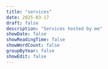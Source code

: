 ```yaml
---
title: "services"
date: 2025-03-17
draft: false
description: "Services hosted by me"
showDate: false
showReadingTime: false
showWordCount: false
groupByYear: false
showEdit: false
---
```

